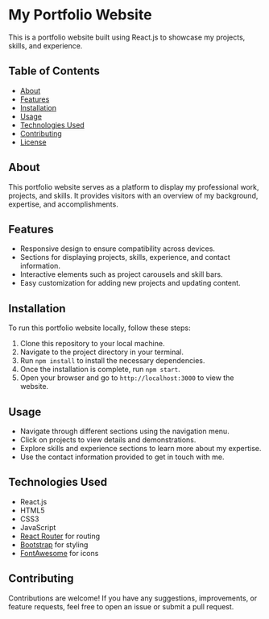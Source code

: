# My Portfolio Website

This is a portfolio website built using React.js to showcase my projects, skills, and experience.

## Table of Contents
- [About](#about)
- [Features](#features)
- [Installation](#installation)
- [Usage](#usage)
- [Technologies Used](#technologies-used)
- [Contributing](#contributing)
- [License](#license)

## About
This portfolio website serves as a platform to display my professional work, projects, and skills. It provides visitors with an overview of my background, expertise, and accomplishments.

## Features
- Responsive design to ensure compatibility across devices.
- Sections for displaying projects, skills, experience, and contact information.
- Interactive elements such as project carousels and skill bars.
- Easy customization for adding new projects and updating content.

## Installation
To run this portfolio website locally, follow these steps:
1. Clone this repository to your local machine.
2. Navigate to the project directory in your terminal.
3. Run `npm install` to install the necessary dependencies.
4. Once the installation is complete, run `npm start`.
5. Open your browser and go to `http://localhost:3000` to view the website.

## Usage
- Navigate through different sections using the navigation menu.
- Click on projects to view details and demonstrations.
- Explore skills and experience sections to learn more about my expertise.
- Use the contact information provided to get in touch with me.

## Technologies Used
- React.js
- HTML5
- CSS3
- JavaScript
- [React Router](https://reactrouter.com/) for routing
- [Bootstrap](https://getbootstrap.com/) for styling
- [FontAwesome](https://fontawesome.com/) for icons

## Contributing
Contributions are welcome! If you have any suggestions, improvements, or feature requests, feel free to open an issue or submit a pull request.

